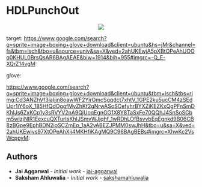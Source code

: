 # HDLPunchOut
<div align="center">
  <img src ="https://camo.githubusercontent.com/8791e7edd653488024ac18a0bacacc383cc07b48/687474703a2f2f73332e616d617a6f6e6177732e636f6d2f7a68656e676c61622d6d656469612f77702d636f6e74656e742f75706c6f6164732f323031352f30382f30343136343234362f552d6f662d542d4c6f676f2d426c75652d486f72697a2e706e67" />
</div>


target:
https://www.google.com/search?q=sprite+image+boxing+glove+download&client=ubuntu&hs=jMr&channel=fs&tbm=isch&tbo=u&source=univ&sa=X&ved=2ahUKEwjA5pXBtOPeAhUOOq0KHUL0BrsQsAR6BAgAEAE&biw=1914&bih=955#imgrc=-Q_E-XQrZ14vgM:



glove:

https://www.google.com/search?q=sprite+image+boxing+glove+download&client=ubuntu&tbm=isch&tbs=rimg:Cd3ANZhVf3iaIjjn8oawWF2YirOmcSgqdct7xhtV_1GPE2ku5ucCM4zSEdUpr1iY6oX_185HfQdOggfMyZhKf2gNrwASoSCefyhrBYXZiKEZKxQgPFnSmDKhIJs6ZxKCp1y3sRVYV2nA9QjUoqEgnGG1X8Y8TaSxFe70QQhJ4SnSoSCbm5wIzjNIR1EexcuQXTurIsKhIJSmvWJjqhf_1wRDhLOfBsvvbEqEgnkd9B06CB8zBGpe9EphBDN2ioSCZmEp_1aA2vABEZJPMM0swJhH&tbo=u&sa=X&ved=2ahUKEwivs97XtOPeAhXij4MKHfiKAgMQ9C96BAgBEBs#imgrc=XhwKc2VsWcppyM:


## Authors

* **Jai Aggarwal** - *Initial work* - [jai-aggarwal](https://github.com/jai-aggarwal)
* **Saksham Ahluwalia** - *Initial work* - [sakshamahluwalia](https://github.com/sakshamahluwalia)
